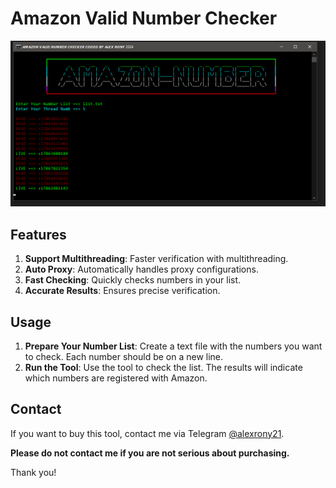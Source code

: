 # Amazon Valid Number Checker

![Area Code Database](https://raw.githubusercontent.com/alexrony21/Amazon-Valid-Number-Checker/main/Amazon_Valid_Number_Checker.png)

## Features

1. **Support Multithreading**: Faster verification with multithreading.
2. **Auto Proxy**: Automatically handles proxy configurations.
3. **Fast Checking**: Quickly checks numbers in your list.
4. **Accurate Results**: Ensures precise verification.

## Usage

1. **Prepare Your Number List**: Create a text file with the numbers you want to check. Each number should be on a new line.
2. **Run the Tool**: Use the tool to check the list. The results will indicate which numbers are registered with Amazon.

## Contact

If you want to buy this tool, contact me via Telegram [@alexrony21](https://t.me/alexrony21).

**Please do not contact me if you are not serious about purchasing.**

Thank you!

